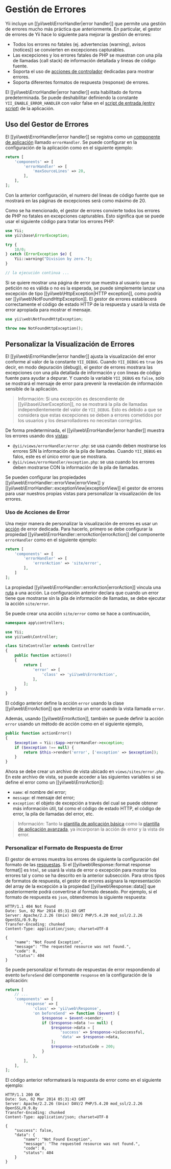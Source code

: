 ﻿Gestión de Errores
==================

Yii incluye un [[yii\web\ErrorHandler|error handler]] que permite una gestión de errores mucho más práctica que
anteriormente. En particular, el gestor de errores de Yii hace lo siguiente para mejorar la gestión de errores:

* Todos los errores no fatales (ej. advertencias (warning), avisos (notices)) se convierten en excepciones
  capturables.
* Las excepciones y los errores fatales de PHP se muestran con una pila de llamadas (call stack) de información
  detallada y lineas de código fuente.
* Soporta el uso de [acciones de controlador](structure-controllers.md#actions) dedicadas para mostrar errores.
* Soporta diferentes formatos de respuesta (response) de errores.

El [[yii\web\ErrorHandler|error handler]] esta habilitado de forma predeterminada. Se puede deshabilitar definiendo la
constante `YII_ENABLE_ERROR_HANDLER` con valor false en el
[script de entrada (entry script)](structure-entry-scripts.md) de la aplicación.

## Uso del Gestor de Errores <span id="using-error-handler"></span>

El [[yii\web\ErrorHandler|error handler]] se registra como un
[componente de aplicación](structure-application-components.md) llamado `errorHandler`. Se puede configurar en la
configuración de la aplicación como en el siguiente ejemplo:

```php
return [
    'components' => [
        'errorHandler' => [
            'maxSourceLines' => 20,
        ],
    ],
];
```

Con la anterior configuración, el numero del lineas de código fuente que se mostrará en las páginas de excepciones
será como máximo de 20.

Como se ha mencionado, el gestor de errores convierte todos los errores de PHP no fatales en excepciones capturables.
Esto significa que se puede usar el siguiente código para tratar los errores PHP:

```php
use Yii;
use yii\base\ErrorException;

try {
    10/0;
} catch (ErrorException $e) {
    Yii::warning("Division by zero.");
}

// la ejecución continua ...
```

Si se quiere mostrar una página de error que muestra al usuario que su petición no es válida o no es la esperada, se
puede simplemente lanzar una excepción de tipo [[yii\web\HttpException|HTTP exception]], como podría ser
[[yii\web\NotFoundHttpException]]. El gestor de errores establecerá correctamente el código de estado HTTP de la
respuesta y usará la vista de error apropiada para mostrar el mensaje.

```php
use yii\web\NotFoundHttpException;

throw new NotFoundHttpException();
```

## Personalizar la Visualización de Errores <span id="customizing-error-display"></span>

El [[yii\web\ErrorHandler|error handler]] ajusta la visualización del error conforme al valor de la constante
`YII_DEBUG`. Cuando `YII_DEBUG` es `true` (es decir, en modo depuración (debug)), el gestor de errores mostrara las
excepciones con una pila detallada de información y con lineas de código fuente para ayudar a depurar. Y cuando la
variable `YII_DEBUG` es `false`, solo se mostrará el mensaje de error para prevenir la revelación de información
sensible de la aplicación.

> Información: Si una excepción es descendiente de [[yii\base\UserException]], no se mostrará la pila de llamadas
  independientemente del valor de `YII_DEBUG`. Esto es debido a que se considera que estas excepciones se deben a
  errores cometidos por los usuarios y los desarrolladores no necesitan corregirlas.

De forma predeterminada, el [[yii\web\ErrorHandler|error handler]] muestra los errores usando dos
[vistas](structure-views.md):

* `@yii/views/errorHandler/error.php`: se usa cuando deben mostrarse los errores SIN la información de la pila de
  llamadas. Cuando `YII_DEBUG` es falos, este es el único error que se mostrara.
* `@yii/views/errorHandler/exception.php`: se usa cuando los errores deben mostrarse CON la información de la pila de
  llamadas.

Se pueden configurar las propiedades [[yii\web\ErrorHandler::errorView|errorView]] y
[[yii\web\ErrorHandler::exceptionView|exceptionView]] el gestor de errores para usar nuestros propias vistas para
personalizar la visualización de los errores.

### Uso de Acciones de Error <span id="using-error-actions"></span>

Una mejor manera de personalizar la visualización de errores es usar un [acción](structure-controllers.md) de error
dedicada. Para hacerlo, primero se debe configurar la propiedad [[yii\web\ErrorHandler::errorAction|errorAction]] del
componente `errorHandler` como en el siguiente ejemplo:

```php
return [
    'components' => [
        'errorHandler' => [
            'errorAction' => 'site/error',
        ],
    ]
];
```

La propiedad [[yii\web\ErrorHandler::errorAction|errorAction]] vincula una [ruta](structure-controllers.md#routes) a
una acción. La configuración anterior declara que cuando un error tiene que mostrarse sin la pila de información de
llamadas, se debe ejecutar la acción `site/error`.

Se puede crear una acción `site/error` como se hace a continuación,

```php
namespace app\controllers;

use Yii;
use yii\web\Controller;

class SiteController extends Controller
{
    public function actions()
    {
        return [
            'error' => [
                'class' => 'yii\web\ErrorAction',
            ],
        ];
    }
}
```

El código anterior define la acción `error` usando la clase [[yii\web\ErrorAction]] que renderiza un error usando la
vista llamada `error`.

Además, usando [[yii\web\ErrorAction]], también se puede definir la acción `error` usando un método de acción como en
el siguiente ejemplo,

```php
public function actionError()
{
    $exception = Yii::$app->errorHandler->exception;
    if ($exception !== null) {
        return $this->render('error', ['exception' => $exception]);
    }
}
```

Ahora se debe crear un archivo de vista ubicado en `views/sites/error.php`. En este archivo de vista, se puede acceder
a las siguientes variables si se define el error como un [[yii\web\ErrorAction]]:

* `name`: el nombre del error;
* `message`: el mensaje del error;
* `exception`: el objeto de excepción a través del cual se puede obtener más información útil, tal como el código de
  estado HTTP, el código de error, la pila de llamadas del error, etc.

> Información: Tanto la [plantilla de aplicación básica](start-installation.md) como la
  [plantilla de aplicación avanzada](tutorial-advanced-app.md), ya incorporan la acción de error y la vista de error.

### Personalizar el Formato de Respuesta de Error <span id="error-format"></span>

El gestor de errores muestra los errores de siguiente la configuración del formato de las
[respuestas](runtime-responses.md). Si el [[yii\web\Response::format response format]] es `html`, se usará la vista de
error o excepción para mostrar los errores tal y como se ha descrito en la anterior subsección. Para otros tipos de
formatos de respuesta, el gestor de errores asignara la representación del array de la excepción a la propiedad
[[yii\web\Response::data]] que posteriormente podrá convertirse al formato deseado. Por ejemplo, si el formato de
respuesta es `json`, obtendremos la siguiente respuesta:

```
HTTP/1.1 404 Not Found
Date: Sun, 02 Mar 2014 05:31:43 GMT
Server: Apache/2.2.26 (Unix) DAV/2 PHP/5.4.20 mod_ssl/2.2.26 OpenSSL/0.9.8y
Transfer-Encoding: chunked
Content-Type: application/json; charset=UTF-8

{
    "name": "Not Found Exception",
    "message": "The requested resource was not found.",
    "code": 0,
    "status": 404
}
```

Se puede personalizar el formato de respuestas de error respondiendo al evento `beforeSend` del componente `response`
en la configuración de la aplicación:

```php
return [
    // ...
    'components' => [
        'response' => [
            'class' => 'yii\web\Response',
            'on beforeSend' => function ($event) {
                $response = $event->sender;
                if ($response->data !== null) {
                    $response->data = [
                        'success' => $response->isSuccessful,
                        'data' => $response->data,
                    ];
                    $response->statusCode = 200;
                }
            },
        ],
    ],
];
```

El código anterior reformateará la respuesta de error como en el siguiente ejemplo:

```
HTTP/1.1 200 OK
Date: Sun, 02 Mar 2014 05:31:43 GMT
Server: Apache/2.2.26 (Unix) DAV/2 PHP/5.4.20 mod_ssl/2.2.26 OpenSSL/0.9.8y
Transfer-Encoding: chunked
Content-Type: application/json; charset=UTF-8

{
    "success": false,
    "data": {
        "name": "Not Found Exception",
        "message": "The requested resource was not found.",
        "code": 0,
        "status": 404
    }
}
```